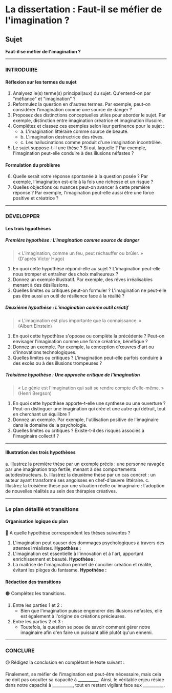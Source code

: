 # La dissertation : Faut-il se méfier de l'imagination ?

## Sujet
**Faut-il se méfier de l'imagination ?**

---

### INTRODUIRE

#### Réflexion sur les termes du sujet

1. Analysez le(s) terme(s) principal(aux) du sujet. Qu'entend-on par "méfiance" et "imagination" ?
2. Reformulez la question en d'autres termes. Par exemple, peut-on considérer l'imagination comme une source de danger ?
3. Proposez des distinctions conceptuelles utiles pour aborder le sujet. Par exemple, distinction entre imagination créatrice et imagination illusoire.
4. Complétez et classez ces exemples selon leur pertinence pour le sujet :
   - a. L'imagination littéraire comme source de beauté.
   - b. L'imagination destructrice des rêves.
   - c. Les hallucinations comme produit d'une imagination incontrôlée.
5. Le sujet suppose-t-il une thèse ? Si oui, laquelle ? Par exemple, l'imagination peut-elle conduire à des illusions néfastes ?

#### Formulation du problème

6. Quelle serait votre réponse spontanée à la question posée ? Par exemple, l'imagination est-elle à la fois une richesse et un risque ?
7. Quelles objections ou nuances peut-on avancer à cette première réponse ? Par exemple, l'imagination peut-elle aussi être une force positive et créatrice ?

---

### DÉVELOPPER

#### Les trois hypothèses

##### Première hypothèse : L'imagination comme source de danger

> « L'imagination, comme un feu, peut réchauffer ou brûler. »  
> (D'après Victor Hugo)

1. En quoi cette hypothèse répond-elle au sujet ? L'imagination peut-elle nous tromper et entraîner des choix malheureux ?
2. Donnez un exemple illustratif. Par exemple, des rêves irréalisables menant à des désillusions.
3. Quelles limites ou critiques peut-on formuler ? L'imagination ne peut-elle pas être aussi un outil de résilience face à la réalité ?

##### Deuxième hypothèse : L'imagination comme outil créatif

> « L'imagination est plus importante que la connaissance. »  
> (Albert Einstein)

1. En quoi cette hypothèse s'oppose ou complète la précédente ? Peut-on envisager l'imagination comme une force créatrice, bénéfique ?
2. Donnez un exemple. Par exemple, la conception d'œuvres d'art ou d'innovations technologiques.
3. Quelles limites ou critiques ? L'imagination peut-elle parfois conduire à des excès ou à des illusions trompeuses ?

##### Troisième hypothèse : Une approche critique de l'imagination

> « Le génie est l'imagination qui sait se rendre compte d'elle-même. »  
> (Henri Bergson)

1. En quoi cette hypothèse apporte-t-elle une synthèse ou une ouverture ? Peut-on distinguer une imagination qui crée et une autre qui détruit, tout en cherchant un équilibre ?
2. Donnez un exemple. Par exemple, l'utilisation positive de l'imaginaire dans le domaine de la psychologie.
3. Quelles limites ou critiques ? Existe-t-il des risques associés à l'imaginaire collectif ?

---

#### Illustration des trois hypothèses

a. Illustrez la première thèse par un exemple précis : une personne ravagée par une imagination trop fertile, menant à des comportements autodestructeurs.
b. Illustrez la deuxième thèse par un cas concret : un auteur ayant transformé ses angoisses en chef-d'œuvre littéraire.
c. Illustrez la troisième thèse par une situation réelle ou imaginaire : l'adoption de nouvelles réalités au sein des thérapies créatives.

---

### Le plan détaillé et transitions

#### Organisation logique du plan

🔴 À quelle hypothèse correspondent les thèses suivantes ?

1. L'imagination peut causer des dommages psychologiques à travers des attentes irréalistes. **Hypothèse :**
2. L'imagination est essentielle à l'innovation et à l'art, apportant enrichissement et beauté. **Hypothèse :**
3. La maîtrise de l'imagination permet de concilier création et réalité, évitant les pièges du fantasme. **Hypothèse :**

#### Rédaction des transitions

🟠 Complétez les transitions.

1. Entre les parties 1 et 2 :  
   - Bien que l'imagination puisse engendrer des illusions néfastes, elle est également à l'origine de créations précieuses.
2. Entre les parties 2 et 3 :  
   - Toutefois, la question se pose de savoir comment gérer notre imaginaire afin d'en faire un puissant allié plutôt qu'un ennemi.

---

### CONCLURE

🟡 Rédigez la conclusion en complétant le texte suivant :

Finalement, se méfier de l'imagination est peut-être nécessaire, mais cela ne doit pas occulter sa capacité à __________. Ainsi, le véritable enjeu réside dans notre capacité à __________, tout en restant vigilant face aux __________.